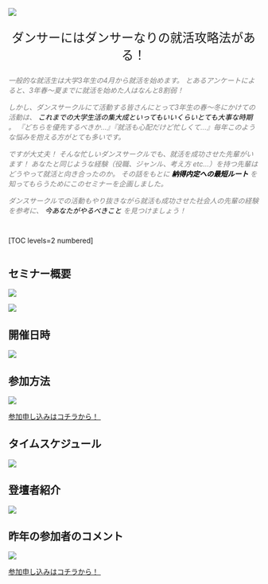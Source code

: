 ![](/img/news/121/1.jpg)

<div style="text-align: center;">

<span style="font-size: 175%;">

ダンサーにはダンサーなりの就活攻略法がある！

</span>

</div>


<span style="color: Gray; ">

*一般的な就活生は大学3年生の4月から就活を始めます。*
*とあるアンケートによると、3年春〜夏までに就活を始めた人はなんと8割弱！*

*しかし、ダンスサークルにて活動する皆さんにとって3年生の春〜冬にかけての活動は、 <span style="color: Black; ">これまでの大学生活の集大成といってもいいくらいとても大事な時期</span> 。*
*『どちらを優先するべきか...』『就活も心配だけど忙しくて...』毎年このような悩みを抱える方がとても多いです。*

*ですが大丈夫！*
*そんな忙しいダンスサークルでも、就活を成功させた先輩がいます！*
*あなたと同じような経験（役職、ジャンル、考え方 etc…）を持つ先輩はどうやって就活と向き合ったのか。*
*その話をもとに __<span style="color: Black; ">納得内定への最短ルート</span>__ を知ってもらうためにこのセミナーを企画しました。*

*ダンスサークルでの活動もやり抜きながら就活も成功させた社会人の先輩の経験を参考に、 <span style="color: Black; ">今あなたがやるべきこと</span> を見つけましょう！*

</span>


<div style="margin: 3em 0;">

[TOC levels=2 numbered]

</div>



## セミナー概要

![](/img/news/121/2.jpg)

![](/img/news/121/3.jpg)

## 開催日時

![](/img/news/121/4.jpg)

## 参加方法

![](/img/news/121/5.jpg)

<a href="https://forms.gle/8httMwKA54EWpgu98" target=”_blank” class="button button--accent">
<span class="button__text">参加申し込みはコチラから！</span><i class="button__icon fas fa-arrow-right"></i>
</a>　

## タイムスケジュール

![](/img/news/121/6.jpg)

## 登壇者紹介

![](/img/news/121/7.jpg)

## 昨年の参加者のコメント

![](/img/news/121/8.jpg)


<a href="https://forms.gle/8httMwKA54EWpgu98" target=”_blank” class="button button--accent">
<span class="button__text">参加申し込みはコチラから！</span><i class="button__icon fas fa-arrow-right"></i>
</a>　
